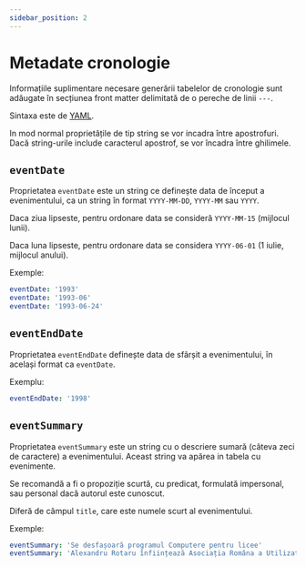 ```yaml
---
sidebar_position: 2
---
```


# Metadate cronologie

Informațiile suplimentare necesare generării tabelelor de cronologie
sunt adăugate în secțiunea front matter delimitată de o pereche de
linii `---`.

Sintaxa este de [YAML](https://yaml.org/spec/1.2.2/).

In mod normal proprietățile de tip string se vor incadra între apostrofuri.
Dacă string-urile include caracterul apostrof, se vor încadra între
ghilimele.

## `eventDate`

Proprietatea `eventDate` este un string ce definește data de
început a evenimentului,
ca un string în format `YYYY-MM-DD`, `YYYY-MM` sau `YYYY`.

Daca ziua lipseste, pentru ordonare data se consideră `YYYY-MM-15`
(mijlocul lunii).

Daca luna lipseste, pentru ordonare data se considera `YYYY-06-01`
(1 iulie, mijlocul anului).

Exemple:

```yaml
eventDate: '1993'
eventDate: '1993-06'
eventDate: '1993-06-24'
```

## `eventEndDate`

Proprietatea `eventEndDate` definește data de sfârșit a evenimentului,
în același format ca `eventDate`.

Exemplu:

```yaml
eventEndDate: '1998'
```

## `eventSummary`

Proprietatea `eventSummary` este un string cu o descriere sumară
(câteva zeci de caractere)
a evenimentului. Aceast string va apărea in tabela cu evenimente.

Se recomandă a fi o propoziție scurtă, cu predicat, formulată impersonal,
sau personal dacă autorul este cunoscut.

Diferă de câmpul `title`, care este numele scurt al evenimentului.

Exemple:

```yaml
eventSummary: 'Se desfașoară programul Computere pentru licee'
eventSummary: 'Alexandru Rotaru înființează Asociația Româna a Utilizatorilor de Unix (GURU)'
```
